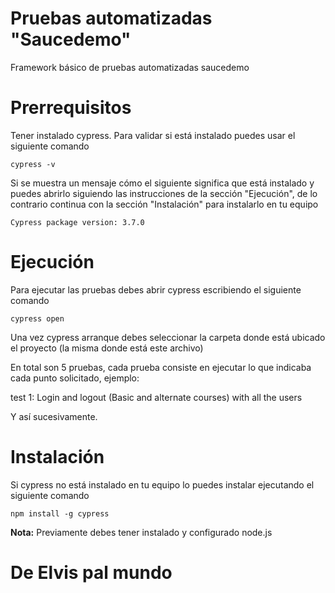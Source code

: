 # Pruebas automatizadas "Saucedemo"

Framework básico de pruebas automatizadas saucedemo


# Prerrequisitos

Tener instalado cypress. Para validar si está instalado puedes usar el siguiente comando

`cypress -v`

Si se muestra un mensaje cómo el siguiente significa que está instalado y puedes abrirlo siguiendo las instrucciones de la sección "Ejecución", de lo contrario continua con la sección "Instalación" para instalarlo en tu equipo

`Cypress package version: 3.7.0`

# Ejecución

Para ejecutar las pruebas debes abrir cypress escribiendo el siguiente comando

`cypress open`

Una vez cypress arranque debes seleccionar la carpeta donde está ubicado el proyecto (la misma donde está este archivo)

En total son 5 pruebas, cada prueba consiste en ejecutar lo que indicaba cada punto solicitado, ejemplo:

test 1: Login and logout (Basic and alternate courses) with all the users

Y así sucesivamente. 



# Instalación

Si cypress no está instalado en tu equipo lo puedes instalar ejecutando el siguiente comando

`npm install -g cypress`

**Nota:** Previamente debes tener instalado y configurado node.js

# De Elvis pal mundo
